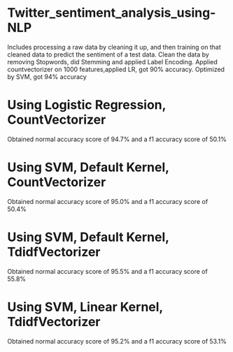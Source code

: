 # Twitter_sentiment_analysis_using-NLP
Includes processing a raw data by cleaning it up, and then training on that cleaned data to predict the sentiment of a test data.
Clean the data by removing Stopwords, did Stemming and applied Label Encoding. Applied
countvectorizer on 1000 features,applied LR, got 90% accuracy.
Optimized by SVM, got 94% accuracy

# Using Logistic Regression, CountVectorizer
Obtained normal accuracy score of 94.7% and a f1 accuracy score of 50.1%

# Using SVM, Default Kernel, CountVectorizer
Obtained normal accuracy score of 95.0% and a f1 accuracy score of 50.4%

# Using SVM, Default Kernel, TdidfVectorizer
Obtained normal accuracy score of 95.5% and a f1 accuracy score of 55.8%

# Using SVM, Linear Kernel, TdidfVectorizer
Obtained normal accuracy score of 95.2% and a f1 accuracy score of 53.1%

